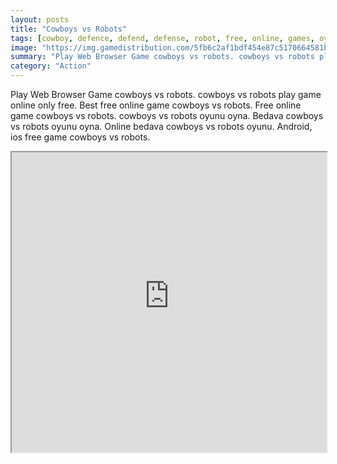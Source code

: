 ```yaml
---
layout: posts
title: "Cowboys vs Robots"
tags: [cowboy, defence, defend, defense, robot, free, online, games, oyna, game, free, games, play, play, games]
image: "https://img.gamedistribution.com/5fb6c2af1bdf454e87c5170664581be8.jpg"
summary: "Play Web Browser Game cowboys vs robots. cowboys vs robots play game online only free. Best free online game cowboys vs robots. Free online game cowboys vs robots. cowboys vs robots oyunu oyna. Bedava cowboys vs robots oyunu oyna. Online bedava cowboys vs robots oyunu. Android, ios free game cowboys vs robots."
category: "Action"
---
```


Play Web Browser Game cowboys vs robots. cowboys vs robots play game online only free. Best free online game cowboys vs robots. Free online game cowboys vs robots. cowboys vs robots oyunu oyna. Bedava cowboys vs robots oyunu oyna. Online bedava cowboys vs robots oyunu. Android, ios free game cowboys vs robots.

<iframe width="100%" height="480px;" src="https://html5.gamedistribution.com/5fb6c2af1bdf454e87c5170664581be8/"></iframe>